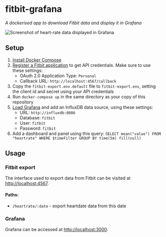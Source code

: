 # fitbit-grafana
*A dockerised app to download Fitbit data and display it in Grafana*

![Screenshot of heart-rate data displayed in Grafana](https://pbs.twimg.com/media/D57EGRsXoAUzHPE.jpg:small)

## Setup

1. [Install Docker Compose](https://docs.docker.com/compose/install/)
2. [Register a Fitbit application](https://dev.fitbit.com/apps/new) to get API credentials. Make sure to use these settings:
    - OAuth 2.0 Application Type: `Personal`
    - Callback URL: `http://localhost:4567/callback`
3. Copy the `fitbit-export.env.default` file to `fitbit-export.env`, setting the client id and secret using your API credentials
4. Run `docker-compose up` in the same directory as your copy of this repository
5. [Load Grafana](http://localhost:3000) and add an InfluxDB data source, using these settings:
    - URL: `http://influxdb:8086`
    - Database: `fitbit`
    - User: `fitbit`
    - Password: `fitbit`
6. Add a dashboard and panel using this query: `SELECT mean("value") FROM "heartrate" WHERE $timeFilter GROUP BY time(5m) fill(null)`

## Usage

### Fitbit export

The interface used to export data from Fitbit can be visited at [http://localhost:4567](http://localhost:4567).

#### Paths:

* `/heartrate/:date` - export heartdate data from this date

### Grafana

Grafana can be accessed at [http://localhost:3000](http://localhost:3000).
